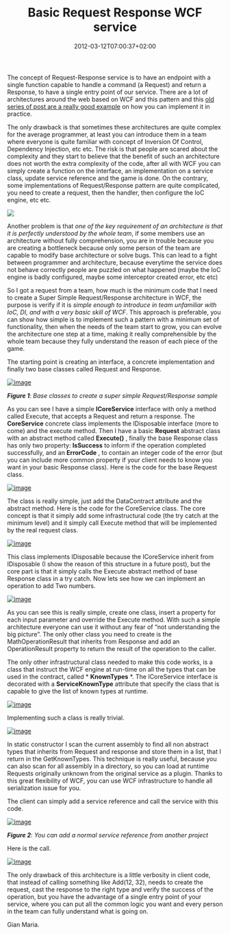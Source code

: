 ﻿---
title: "Basic Request Response WCF service"
description: ""
date: 2012-03-12T07:00:37+02:00
draft: false
tags: [Architecture,Wcf]
categories: [Software Architecture]
---
The concept of Request-Response service is to have an endpoint with a single function capable to handle a command (a Request) and return a Response, to have a single entry point of our service. There are a lot of architectures around the web based on WCF and this pattern and this [old series of post are a really good example](http://davybrion.com/blog/2009/11/requestresponse-service-layer-series/) on how you can implement it in practice.

The only drawback is that sometimes these architectures are quite complex for the average programmer, at least you can introduce them in a team where everyone is quite familiar with concept of Inversion Of Control, Dependency Injection, etc etc. The risk is that people are scared about the complexity and they start to believe that the benefit of such an architecture does not worth the extra complexity of the code, after all with WCF you can simply create a function on the interface, an implementation on a service class, update service reference and the game is done. On the contrary, some implementations of Request/Response pattern are quite complicated, you need to create a request, then the handler, then configure the IoC engine, etc etc.

![](http://i443.photobucket.com/albums/qq156/JenniferJ_28/PUZZLED-1.gif)

Another problem is that *one of the key requirement of an architecture is that it is perfectly understood by the whole team*, if some members use an architecture without fully comprehension, you are in trouble because you are creating a bottleneck because only some person of the team are capable to modify base architecture or solve bugs. This can lead to a fight between programmer and architecture, because everytime the service does not behave correctly people are puzzled on what happened (maybe the IoC engine is badly configured, maybe some interceptor created error, etc etc)

So I got a request from a team, how much is the minimum code that I need to create a Super Simple Request/Response architecture in WCF, the purpose is verify if it is *simple enough to introduce in team unfamiliar with IoC, DI, and with a very basic skill of WCF*. This approach is preferable, you can show how simple is to implement such a pattern with a minimum set of functionality, then when the needs of the team start to grow, you can evolve the architecture one step at a time, making it really comprehensible by the whole team because they fully understand the reason of each piece of the game.

The starting point is creating an interface, a concrete implementation and finally two base classes called Request and Response.

[![image](http://www.codewrecks.com/blog/wp-content/uploads/2012/03/image_thumb6.png "image")](http://www.codewrecks.com/blog/wp-content/uploads/2012/03/image6.png)

 ***Figure 1***: *Base classes to create a super simple Request/Response sample*

As you can see I have a simple  **ICoreService** interface with only a method called Execute, that accepts a Request and return a response. The  **CoreService** concrete class implements the IDisposable interface (more to come) and the execute method. Then I have a basic  **Request** abstract class with an abstract method called  **Execute()** , finally the base Response class has only two property:  **IsSuccess** to inform if the operation completed successfully, and an  **ErrorCode** , to contain an integer code of the error (but you can include more common property if your client needs to know you want in your basic Response class). Here is the code for the base Request class.

[![image](http://www.codewrecks.com/blog/wp-content/uploads/2012/03/image_thumb7.png "image")](http://www.codewrecks.com/blog/wp-content/uploads/2012/03/image7.png)

The class is really simple, just add the DataContract attribute and the abstract method. Here is the code for the CoreService class. The core concept is that it simply add some infrastructural code (the try catch at the minimum level) and it simply call Execute method that will be implemented by the real request class.

[![image](http://www.codewrecks.com/blog/wp-content/uploads/2012/03/image_thumb8.png "image")](http://www.codewrecks.com/blog/wp-content/uploads/2012/03/image8.png)

This class implements IDisposable because the ICoreService inherit from IDisposable (I show the reason of this structure in a future post), but the core part is that it simply calls the Execute abstract method of base Response class in a try catch. Now lets see how we can implement an operation to add Two numbers.

[![image](http://www.codewrecks.com/blog/wp-content/uploads/2012/03/image_thumb9.png "image")](http://www.codewrecks.com/blog/wp-content/uploads/2012/03/image9.png)

As you can see this is really simple, create one class, insert a property for each input parameter and override the Execute method. With such a simple architecture everyone can use it without any fear of “not understanding the big picture”. The only other class you need to create is the MathOperationResult that inherits from Response and add an OperationResult property to return the result of the operation to the caller.

The only other infrastructural class needed to make this code works, is a class that instruct the WCF engine at run-time on all the types that can be used in the contract, called * **KnownTypes** *. The ICoreService interface is decorated with a  **ServiceKnownType** attribute that specify the class that is capable to give the list of known types at runtime.

[![image](http://www.codewrecks.com/blog/wp-content/uploads/2012/03/image_thumb10.png "image")](http://www.codewrecks.com/blog/wp-content/uploads/2012/03/image10.png)

Implementing such a class is really trivial.

[![image](http://www.codewrecks.com/blog/wp-content/uploads/2012/03/image_thumb11.png "image")](http://www.codewrecks.com/blog/wp-content/uploads/2012/03/image11.png)

In static constructor I scan the current assembly to find all non abstract types that inherits from Request and response and store them in a list, that I return in the GetKnownTypes. This technique is really useful, because you can also scan for all assembly in a directory, so you can load at runtime Requests originally unknown from the original service as a plugin. Thanks to this great flexibility of WCF, you can use WCF infrastructure to handle all serialization issue for you.

The client can simply add a service reference and call the service with this code.

[![image](http://www.codewrecks.com/blog/wp-content/uploads/2012/03/image_thumb12.png "image")](http://www.codewrecks.com/blog/wp-content/uploads/2012/03/image12.png)

 ***Figure 2***: *You can add a normal service reference from another project*

Here is the call.

[![image](http://www.codewrecks.com/blog/wp-content/uploads/2012/03/image_thumb13.png "image")](http://www.codewrecks.com/blog/wp-content/uploads/2012/03/image13.png)

The only drawback of this architecture is a little verbosity in client code, that instead of calling something like Add(12, 32), needs to create the request, cast the response to the right type and verify the success of the operation, but you have the advantage of a single entry point of your service, where you can put all the common logic you want and every person in the team can fully understand what is going on.

Gian Maria.
